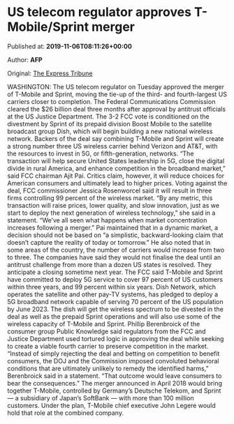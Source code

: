 
# US telecom regulator approves T-Mobile/Sprint merger

Published at: **2019-11-06T08:11:26+00:00**

Author: **AFP**

Original: [The Express Tribune](https://tribune.com.pk/story/2094599/8-us-telecom-regulator-approves-t-mobilesprint-merger/)

WASHINGTON: The US telecom regulator on Tuesday approved the merger of T-Mobile and Sprint, moving the tie-up of the third- and fourth-largest US carriers closer to completion.
The Federal Communications Commission cleared the $26 billion deal three months after approval by antitrust officials at the US Justice Department.
The 3-2 FCC vote is conditioned on the divestment by Sprint of its prepaid division Boost Mobile to the satellite broadcast group Dish, which will begin building a new national wireless network.
Backers of the deal say combining T-Mobile and Sprint will create a strong number three US wireless carrier behind Verizon and AT&T, with the resources to invest in 5G, or fifth-generation, networks.
“The transaction will help secure United States leadership in 5G, close the digital divide in rural America, and enhance competition in the broadband market,” said FCC chairman Ajit Pai.
Critics claim, however, it will reduce choices for American consumers and ultimately lead to higher prices.
Voting against the deal, FCC commissioner Jessica Rosenworcel said it will result in three firms controlling 99 percent of the wireless market.
“By any metric, this transaction will raise prices, lower quality, and slow innovation, just as we start to deploy the next generation of wireless technology,” she said in a statement.
“We’ve all seen what happens when market concentration increases following a merger.”
Pai maintained that in a dynamic market, a decision should not be based on “a simplistic, backward-looking claim that doesn’t capture the reality of today or tomorrow.”
He also noted that in some areas of the country, the number of carriers would increase from two to three.
The companies have said they would not finalise the deal until an antitrust challenge from more than a dozen US states is resolved. They anticipate a closing sometime next year.
The FCC said T-Mobile and Sprint have committed to deploy 5G service to cover 97 percent of US customers within three years, and 99 percent within six years.
Dish Network, which operates the satellite and other pay-TV systems, has pledged to deploy a 5G broadband network capable of serving 70 percent of the US population by June 2023.
The dish will get the wireless spectrum to be divested in the deal as well as the prepaid Sprint operations and will also use some of the wireless capacity of T-Mobile and Sprint.
Phillip Berenbroick of the consumer group Public Knowledge said regulators from the FCC and Justice Department used tortured logic in approving the deal while seeking to create a viable fourth carrier to preserve competition in the market.
“Instead of simply rejecting the deal and betting on competition to benefit consumers, the DOJ and the Commission imposed convoluted behavioral conditions that are ultimately unlikely to remedy the identified harms,” Berenbroick said in a statement.
“That outcome would leave consumers to bear the consequences.”
The merger announced in April 2018 would bring together T-Mobile, controlled by Germany’s Deutsche Telekom, and Sprint — a subsidiary of Japan’s SoftBank — with more than 100 million customers.
Under the plan, T-Mobile chief executive John Legere would hold that role at the combined company.
